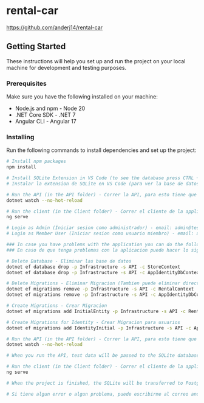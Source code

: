 # rental-car
https://github.com/anderj14/rental-car

## Getting Started

These instructions will help you set up and run the project on your local machine for development and testing purposes.

### Prerequisites

Make sure you have the following installed on your machine:

- Node.js and npm - Node 20
- .NET Core SDK - .NET 7
- Angular CLI - Angular 17

### Installing

Run the following commands to install dependencies and set up the project:

```bash
# Install npm packages
npm install

# Install SQLite Extension in VS Code (to see the database press CTRL + p add > and then sqlite: Opendatabase, then the sqlite tab will appear in the explorer with the database it opens) 
# Instalar la extension de SQLite en VS Code (para ver la base de datos preciona CTRL + p agrega > y luego sqlite: Opendatabase, luego en el explorador aparecera la pestaña de sqlite con la base de datos que abrio)

# Run the API (in the API folder) - Correr la API, para esto tiene que estar en la carpeta API del proyecto
dotnet watch --no-hot-reload

# Run the client (in the Client folder) - Correr el cliente de la applicacion, para esto tiene que estar dentro de la carpeta Client
ng serve

# Login as Admin (Iniciar sesion como administrador) - email: admin@test.com password: Pa$$w0rd
# Login as Member User (Iniciar sesion como usuario miembro) - email: andder@test.com password: Pa$$w0rd

### In case you have problems with the application you can do the following
### En caso de que tenga problemas con la aplicacion puede hacer lo siguiente

# Delete Database - Eliminar las base de datos
dotnet ef database drop -p Infrastructure -s API -c StoreContext 
dotnet ef database drop -p Infrastructure -s API -c AppIdentityDbContex 

# Delete Migrations - Eliminar Migracion (Tambien puede eliminar directamente la carpeta migration del proyecto, las cuales se encuentra en el folder Infrastructure)
dotnet ef migrations remove -p Infrastructure -s API -c RentalContext
dotnet ef migrations remove -p Infrastructure -s API -c AppIdentityDbContex

# Create Migrations - Crear Migracion 
dotnet ef migrations add InitialEntity -p Infrastructure -s API -c RentalContext -o Data/Migrations

# Create Migrations for Identity - Crear Migracion para usuarios
dotnet ef migrations add IdentityInitial -p Infrastructure -s API -c AppIdentityDbContex

# Run the API (in the API folder) - Correr la API, para esto tiene que estar en la carpeta API del proyecto
dotnet watch --no-hot-reload

# When you run the API, test data will be passed to the SQLite database

# Run the client (in the Client folder) - Correr el cliente de la applicacion, para esto tiene que estar dentro de la carpeta Client
ng serve

# When the project is finished, the SQLite will be transferred to PostgreSQL, for the production pass and the deployment of the app on the web.

# Si tiene algun error o algun problema, puede escribirme al correo andersonfrias001@gmail.com
